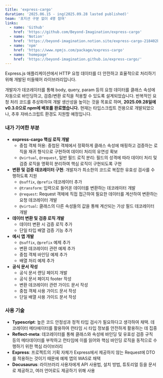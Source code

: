 ```yaml
---
title: 'express-cargo'
duration: '2025.06.15 - ing(2025.09.28 lasted published)'
team: '포지션 구분 없이 4명 참여'
links:
  - name: 'Github'
    href: 'https://github.com/Beyond-Imagination/express-cargo'
  - name: 'Notion'
    href: 'https://beyond-imagination.notion.site/express-cargo-218402b8431380928b39cc773b90c0c9'
  - name: 'npm'
    href: 'https://www.npmjs.com/package/express-cargo'
  - name: 'homepage'
    href: 'https://beyond-imagination.github.io/express-cargo/'
---
```


Express.js 애플리케이션에서  HTTP 요청 데이터를 더 안전하고 효율적으로 처리하기 위해 개발된 미들웨어 라이브러리입니다.

개발자가 데코레이터를 통해 body, query, param 등의 요청 데이터를 클래스 속성에 자동으로 바인딩하고, 검증/변환 로직을 적용할 수 있도록 설계되었습니다. 
반복적인 요청 처리 코드를 추상화하여 개발 생산성을 높이는 것을 목표로 하며, **2025.09.28일에 v0.3.0으로 npm에 배포를 완료했습니다.** 
현재는 타입스크립트 전용으로 개발되었으나, 추후 자바스크립트 환경도 지원할 예정입니다.

### 내가 기여한 부분

- **express-cargo 핵심 로직 개발**
  - 중첩 객체 허용: 중첩된 객체에서 정확하게 클래스 속성에 매핑하고 검증하는 로직을 재귀 형식으로 구현하여 데이터 처리의 유연성 확보
  - `@virtual`, `@request`, 일반 필드 로직 분리: 필드의 성격에 따라 데이터 처리 및 검증 로직을 명확히 분리하여 핵심 로직이 구현되도록 구현
- **변환 및 검증 데코레이터 구현**: 개발자가 최소한의 코드로 복잡한 유효성 검사를 수행하도록 지원
  - `@suffix`, `@prefix` 데코레이터 추가
  - `@transform`: 입력으로 들어온 데이터를 변환하는 데코레이터 개발
  - `@request`: Request 객체에 직접 접근하여 필요한 데이터를 계산하여 변환하는 요청 데코레이터 개발
  - `@virtual`: 클래스의 다른 속성들의 값을 통해 계산되는 가상 필드 데코레이터 개발
- **데이터 변환 및 검증 로직 개발**
  - 데이터 변환 시 검증 로직 추가
  - 단일 타입 배열 검증 기능 추가
- **예시 앱 개발**
  - `@suffix`, `@prefix` 예제 추가
  - 변환 데코레이터 관련 예제 추가
  - 중첩 객체 바인딩 예제 추가
  - 배열 처리 예제 추가
- **공식 문서 작성**
  - 공식 문서 랜딩 페이지 개발
  - 공식 문서 페이지 footer 작성
  - 변환 데코레이터 관련 가이드 문서 작성
  - 중첩 객체 사용 가이드 문서 작성
  - 단일 배열 사용 가이드 문서 작성

### 사용 기술

- **Typescript**: 높은 코드 안정성과 정적 타입 검사가 필요하다고 생각하여 채택. 데코레이터 메타에이터를 활용하여 런타임 시 타입 정보를 안전하게 활용하는 데 집중
- **Reflect-meta**: 데코레이터를 통해 클래스와 속성에 바인딩 및 유효성 검증 규칙 등의 메타데이터를 부착하고 런타임에 이를 읽어와 핵심 바인딩 로직을 동적으로 수행하기 위한 핵심 라이브러리
- **Express**: 프로젝트의 기획 자체가 Express에서 제공하지 않는 Request에 DTO를 적용하는 것이기 때문에 예제 앱의 WAS로 채택
- **Docusaurus**: 라이브러리 사용자에게 API 사용법, 설치 방법, 튜토리얼 등을 문서로 제공하고, 여러 언어로도 제공하기 위해 사용
